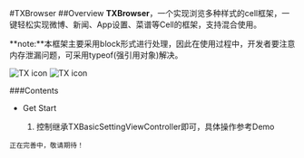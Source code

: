 #TXBrowser
##Overview
**TXBrowser**，一个实现浏览多种样式的cell框架，一键轻松实现微博、新闻、App设置、菜谱等Cell的框架，支持混合使用。

**note:**本框架主要采用block形式进行处理，因此在使用过程中，开发者要注意内存泄漏问题，可采用typeof(强引用对象)解决。

![TX icon](https://github.com/tingxins/TXBrowser/blob/master/TXBrowserDemo/TXBrowserDemo/Classes/Other/setting.png)
![TX icon](https://github.com/tingxins/TXBrowser/blob/master/TXBrowserDemo/TXBrowserDemo/Classes/Other/browser.png)

###Contents
- Get Start

	1. 控制继承TXBasicSettingViewController即可，具体操作参考Demo


```
正在完善中，敬请期待！
```
